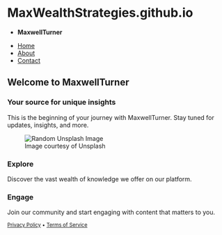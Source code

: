 # MaxWealthStrategies.github.io
<!DOCTYPE html>
<html lang="en">
<head>
    <meta charset="UTF-8">
    <meta name="viewport" content="width=device-width, initial-scale=1">
    <link rel="stylesheet" href="https://cdn.jsdelivr.net/npm/@picocss/pico@1/css/pico.min.css">
    <title>MaxwellTurner</title>
</head>
<body>
    <nav class="container-fluid">
        <ul>
            <li><strong>MaxwellTurner</strong></li>
        </ul>
        <ul>
            <li><a href="#">Home</a></li>
            <li><a href="#">About</a></li>
            <li><a href="#" role="button">Contact</a></li>
        </ul>
    </nav>
    <main class="container">
        <div class="grid">
            <section>
                <hgroup>
                    <h2>Welcome to MaxwellTurner</h2>
                    <h3>Your source for unique insights</h3>
                </hgroup>
                <p>This is the beginning of your journey with MaxwellTurner. Stay tuned for updates, insights, and more.</p>
                <figure>
                    <img src="https://source.unsplash.com/random/400x300" alt="Random Unsplash Image" />
                    <figcaption>Image courtesy of Unsplash</figcaption>
                </figure>
                <h3>Explore</h3>
                <p>Discover the vast wealth of knowledge we offer on our platform.</p>
                <h3>Engage</h3>
                <p>Join our community and start engaging with content that matters to you.</p>
            </section>
        </div>
    </main>
    <footer class="container">
        <small><a href="#">Privacy Policy</a> • <a href="#">Terms of Service</a></small>
    </footer>
</body>
</html>
